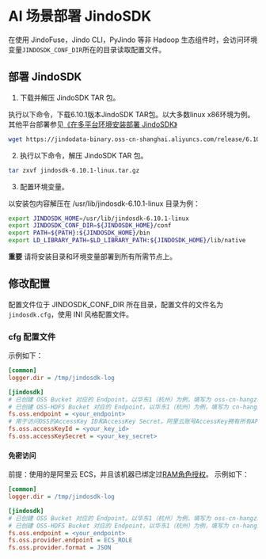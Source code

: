 # AI 场景部署 JindoSDK

在使用 JindoFuse，Jindo CLI，PyJindo 等非 Hadoop 生态组件时，会访问环境变量`JINDOSDK_CONF_DIR`所在的目录读取配置文件。

## 部署 JindoSDK

1.  下载并解压 JindoSDK TAR 包。
    
执行以下命令，下载6.10.1版本JindoSDK TAR包。以大多数linux x86环境为例。其他平台部署参见[《在多平台环境安装部署 JindoSDK》](../jindosdk/jindosdk_deployment_multi_platform.md)
        
```bash
wget https://jindodata-binary.oss-cn-shanghai.aliyuncs.com/release/6.10.1/jindosdk-6.10.1-linux.tar.gz
```

2.  执行以下命令，解压 JindoSDK TAR 包。
    
```bash
tar zxvf jindosdk-6.10.1-linux.tar.gz
```

3.  配置环境变量。
    
以安装包内容解压在 /usr/lib/jindosdk-6.10.1-linux 目录为例：

```bash
export JINDOSDK_HOME=/usr/lib/jindosdk-6.10.1-linux
export JINDOSDK_CONF_DIR=${JINDOSDK_HOME}/conf
export PATH=${PATH}:${JINDOSDK_HOME}/bin
export LD_LIBRARY_PATH=$LD_LIBRARY_PATH:${JINDOSDK_HOME}/lib/native
```

**重要** 请将安装目录和环境变量部署到所有所需节点上。

## 修改配置

配置文件位于 JINDOSDK_CONF_DIR 所在目录，配置文件的文件名为`jindosdk.cfg`，使用 INI 风格配置文件。

### cfg 配置文件

示例如下：

```ini
[common]
logger.dir = /tmp/jindosdk-log

[jindosdk]
# 已创建 OSS Bucket 对应的 Endpoint。以华东1（杭州）为例，填写为 oss-cn-hangzhou.aliyuncs.com。
# 已创建 OSS-HDFS Bucket 对应的 Endpoint。以华东1（杭州）为例，填写为 cn-hangzhou.oss-dls.aliyuncs.com。
fs.oss.endpoint = <your_endpoint>
# 用于访问OSS的AccessKey ID和AccessKey Secret。阿里云账号AccessKey拥有所有API的访问权限，风险很高。强烈建议您创建并使用RAM用户进行API访问或日常运维，请登录RAM控制台创建RAM用户。
fs.oss.accessKeyId = <your_key_id>
fs.oss.accessKeySecret = <your_key_secret>
```

#### 免密访问

前提：使用的是阿里云 ECS，并且该机器已绑定过[RAM角色授权](https://help.aliyun.com/document_detail/61175.html)。 示例如下：

```ini
[common]
logger.dir = /tmp/jindosdk-log

[jindosdk]
# 已创建 OSS Bucket 对应的 Endpoint。以华东1（杭州）为例，填写为 oss-cn-hangzhou.aliyuncs.com。
# 已创建 OSS-HDFS Bucket 对应的 Endpoint。以华东1（杭州）为例，填写为 cn-hangzhou.oss-dls.aliyuncs.com。
fs.oss.endpoint = <your_endpoint>
fs.oss.provider.endpoint = ECS_ROLE
fs.oss.provider.format = JSON
```
